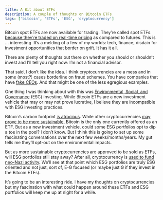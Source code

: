 ```yaml
---
title: A Bit about ETFs
description: A couple of thoughts on Bitcoin ETFs
tags: ['bitcoin', 'ETFs', 'ESG', 'cryptocurrency']
---
```

Bitcoin spot ETFs are now available for trading. They’re called spot ETFs [because they’re traded on real-time pricing](https://www.morningstar.com/etfs/spot-bitcoin-etfs-are-here-should-you-invest ) as compared to futures. This is … interesting. It’s a melding of a few of my worlds: tech, finance, disdain for investment opportunities that border on grift. It has it all.

There are plenty of thoughts out there on whether you should or shouldn’t invest and I’ll tell you right now: I’m not a financial advisor.

That said, I don’t like the idea. I think cryptocurrencies are a mess and in some (most?) cases borderline on fraud schemes. You have companies that have [fake CEOs](https://arstechnica.com/tech-policy/2024/01/crypto-hedge-fund-ceo-may-not-exist-probe-finds-no-record-of-identity/). And that might be one of the less egregious examples.

One thing I was thinking about with this was [Environmental, Social, and Governance](https://www.investopedia.com/terms/e/environmental-social-and-governance-esg-criteria.asp) (ESG) investing. While Bitcoin ETFs are a new investment vehicle that may or may not prove lucrative, I believe they are incompatible with ESG investing practices. 

Bitcoin’s carbon footprint [is atrocious](https://unu.edu/press-release/un-study-reveals-hidden-environmental-impacts-bitcoin-carbon-not-only-harmful-product#:~:text=Bitcoin%20mining%20emitted%20over%2085.89,warming%20below%202%20degrees%20Celsius.). While other cryptocurrencies [may prove to be more sustainable](https://www.forbes.com/sites/digital-assets/2023/10/11/one-year-after-the-merge-sustainability-of-ethereums-proof-of-stake-is-uncertain/?sh=2bb1a917308e), Bitcoin is the only one currently offered as an ETF. But as a new investment vehicle, could some ESG portfolios opt to dip a toe in the pool? I don’t know. But I think this is going to set up some fascinating conversations over the next few weeks/months/years. My gut tells me they’ll opt-out on the environmental impacts.

But as more sustainable cryptocurrencies are approved to be sold as ETFs, will ESG portfolios still stay away? After all, cryptocurrency is [used to fund neo-Nazi activity](https://www.usatoday.com/story/money/2024/01/12/nazis-white-supremacists-cryptocurrency-fundraising/72166804007/). We’ll see at that point which ESG portfolios are truly ESG oriented and not just, sort of, E-G focused (or maybe just G if they invest in the Bitcoin ETFs).

It’s going to be an interesting ride. I have my thoughts on cryptocurrencies but my fascination with what could happen around these ETFs and ESG portfolios will keep me up at night for a while.
